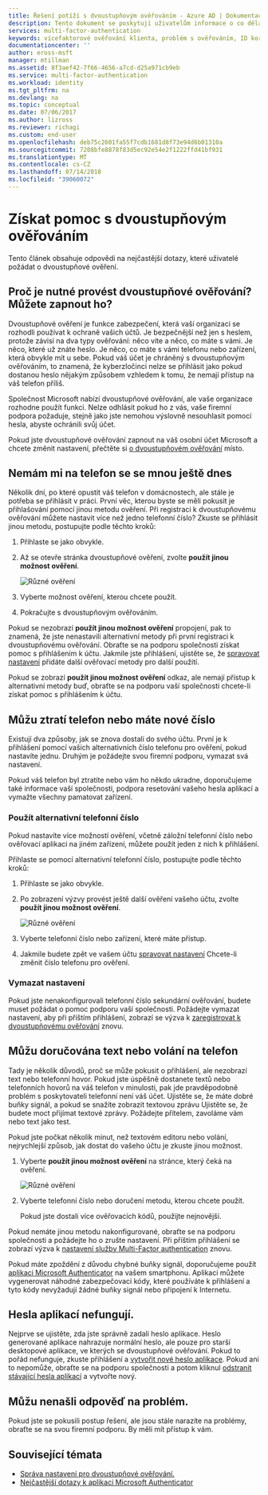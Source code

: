 ```yaml
---
title: Řešení potíží s dvoustupňovým ověřováním - Azure AD | Dokumentace Microsoftu
description: Tento dokument se poskytují uživatelům informace o co dělat v případě, že narazíte na problém s ověřováním Azure Multi-Factor Authentication.
services: multi-factor-authentication
keywords: vícefaktorové ověřování klienta, problém s ověřováním, ID korelace
documentationcenter: ''
author: eross-msft
manager: mtillman
ms.assetid: 8f3aef42-7f66-4656-a7cd-d25a971cb9eb
ms.service: multi-factor-authentication
ms.workload: identity
ms.tgt_pltfrm: na
ms.devlang: na
ms.topic: conceptual
ms.date: 07/06/2017
ms.author: lizross
ms.reviewer: richagi
ms.custom: end-user
ms.openlocfilehash: deb75c2601fa55f7cdb1681d8f73e94d6b01310a
ms.sourcegitcommit: 7208bfe8878f83d5ec92e54e2f1222ffd41bf931
ms.translationtype: MT
ms.contentlocale: cs-CZ
ms.lasthandoff: 07/14/2018
ms.locfileid: "39060072"
---
```

# <a name="get-help-with-two-step-verification"></a>Získat pomoc s dvoustupňovým ověřováním
Tento článek obsahuje odpovědi na nejčastější dotazy, které uživatelé požádat o dvoustupňové ověření.

## <a name="why-do-i-have-to-perform-two-step-verification-can-i-turn-it-off"></a>Proč je nutné provést dvoustupňové ověřování? Můžete zapnout ho?

Dvoustupňové ověření je funkce zabezpečení, která vaší organizaci se rozhodli používat k ochraně vašich účtů. Je bezpečnější než jen s heslem, protože závisí na dva typy ověřování: něco víte a něco, co máte s vámi. Je něco, které už znáte heslo. Je něco, co máte s vámi telefonu nebo zařízení, která obvykle mít u sebe. Pokud váš účet je chráněný s dvoustupňovým ověřováním, to znamená, že kyberzločinci nelze se přihlásit jako pokud dostanou heslo nějakým způsobem vzhledem k tomu, že nemají přístup na váš telefon příliš.

Společnost Microsoft nabízí dvoustupňové ověřování, ale vaše organizace rozhodne použít funkci. Nelze odhlásit pokud ho z vás, vaše firemní podpora požaduje, stejně jako jste nemohou výslovně nesouhlasit pomocí hesla, abyste ochránili svůj účet.

Pokud jste dvoustupňové ověřování zapnout na váš osobní účet Microsoft a chcete změnit nastavení, přečtěte si [o dvoustupňovém ověřování](https://support.microsoft.com/help/12408/microsoft-account-about-two-step-verification) místo.

## <a name="i-dont-have-my-phone-with-me-today"></a>Nemám mi na telefon se se mnou ještě dnes

Několik dní, po které opustit váš telefon v domácnostech, ale stále je potřeba se přihlásit v práci. První věc, kterou byste se měli pokusit je přihlašování pomocí jinou metodu ověření. Při registraci k dvoustupňovému ověřování můžete nastavit více než jedno telefonní číslo? Zkuste se přihlásit jinou metodu, postupujte podle těchto kroků:

1. Přihlaste se jako obvykle.
2. Až se otevře stránka dvoustupňové ověření, zvolte **použít jinou možnost ověření**.

   ![Různé ověření](./media/multi-factor-authentication-end-user-troubleshoot/diff_option.png)

3. Vyberte možnost ověření, kterou chcete použít.
4. Pokračujte s dvoustupňovým ověřováním.

Pokud se nezobrazí **použít jinou možnost ověření** propojení, pak to znamená, že jste nenastavili alternativní metody při první registraci k dvoustupňovému ověřování. Obraťte se na podporu společnosti získat pomoc s přihlášením k účtu. Jakmile jste přihlášení, ujistěte se, že [spravovat nastavení](multi-factor-authentication-end-user-manage-settings.md) přidáte další ověřovací metody pro další použití.

Pokud se zobrazí **použít jinou možnost ověření** odkaz, ale nemají přístup k alternativní metody buď, obraťte se na podporu vaší společnosti chcete-li získat pomoc s přihlášením k účtu.

## <a name="i-lost-my-phone-or-got-a-new-number"></a>Můžu ztratí telefon nebo máte nové číslo
Existují dva způsoby, jak se znova dostali do svého účtu. První je k přihlášení pomocí vašich alternativních číslo telefonu pro ověření, pokud nastavíte jednu. Druhým je požádejte svou firemní podporu, vymazat svá nastavení.

Pokud váš telefon byl ztratíte nebo vám ho někdo ukradne, doporučujeme také informace vaší společnosti, podpora resetování vašeho hesla aplikací a vymažte všechny pamatovat zařízení.

### <a name="use-an-alternate-phone-number"></a>Použít alternativní telefonní číslo
Pokud nastavíte více možností ověření, včetně záložní telefonní číslo nebo ověřovací aplikaci na jiném zařízení, můžete použít jeden z nich k přihlášení.

Přihlaste se pomocí alternativní telefonní číslo, postupujte podle těchto kroků:

1. Přihlaste se jako obvykle.
2. Po zobrazení výzvy provést ještě další ověření vašeho účtu, zvolte **použít jinou možnost ověření**.

   ![Různé ověření](./media/multi-factor-authentication-end-user-troubleshoot/diff_option.png)

3. Vyberte telefonní číslo nebo zařízení, které máte přístup.
4. Jakmile budete zpět ve vašem účtu [spravovat nastavení](multi-factor-authentication-end-user-manage-settings.md) Chcete-li změnit číslo telefonu pro ověření.

### <a name="clear-your-settings"></a>Vymazat nastavení
Pokud jste nenakonfigurovali telefonní číslo sekundární ověřování, budete muset požádat o pomoc podporu vaší společnosti. Požádejte vymazat nastavení, aby při příštím přihlášení, zobrazí se výzva k [zaregistrovat k dvoustupňovému ověřování](multi-factor-authentication-end-user-first-time.md) znovu.

## <a name="i-am-not-receiving-a-text-or-call-on-my-phone"></a>Můžu doručována text nebo volání na telefon
Tady je několik důvodů, proč se může pokusit o přihlášení, ale nezobrazí text nebo telefonní hovor. Pokud jste úspěšně dostanete textů nebo telefonních hovorů na váš telefon v minulosti, pak jde pravděpodobně problém s poskytovateli telefonní není váš účet. Ujistěte se, že máte dobré buňky signál, a pokud se snažíte zobrazit textovou zprávu Ujistěte se, že budete moct přijímat textové zprávy. Požádejte přítelem, zavoláme vám nebo text jako test.

Pokud jste počkat několik minut, než textovém editoru nebo volání, nejrychlejší způsob, jak dostat do vašeho účtu je zkuste jinou možnost.

1. Vyberte **použít jinou možnost ověření** na stránce, který čeká na ověření.

    ![Různé ověření](./media/multi-factor-authentication-end-user-troubleshoot/diff_option.png)
2. Vyberte telefonní číslo nebo doručení metodu, kterou chcete použít.

    Pokud jste dostali více ověřovacích kódů, použijte nejnovější.

Pokud nemáte jinou metodu nakonfigurované, obraťte se na podporu společnosti a požádejte ho o zrušte nastavení. Při příštím přihlášení se zobrazí výzva k [nastavení služby Multi-Factor authentication](multi-factor-authentication-end-user-first-time.md) znovu.

Pokud máte zpoždění z důvodu chybné buňky signál, doporučujeme použít [aplikaci Microsoft Authenticator](microsoft-authenticator-app-how-to.md) na vašem smartphonu. Aplikaci můžete vygenerovat náhodné zabezpečovací kódy, které používáte k přihlášení a tyto kódy nevyžadují žádné buňky signál nebo připojení k Internetu.

## <a name="app-passwords-are-not-working"></a>Hesla aplikací nefungují.
Nejprve se ujistěte, zda jste správně zadali heslo aplikace. Heslo generované aplikace nahrazuje normální heslo, ale pouze pro starší desktopové aplikace, ve kterých se dvoustupňové ověřování. Pokud to pořád nefunguje, zkuste přihlášení a [vytvořit nové heslo aplikace](multi-factor-authentication-end-user-app-passwords.md).  Pokud ani to nepomůže, obraťte se na podporu společnosti a potom kliknul [odstranit stávající hesla aplikací](../authentication/howto-mfa-userdevicesettings.md) a vytvořte nový.

## <a name="i-didnt-find-an-answer-to-my-problem"></a>Můžu nenašli odpověď na problém.
Pokud jste se pokusili postup řešení, ale jsou stále narazíte na problémy, obraťte se na svou firemní podporu. By měli mít přístup k vám.

## <a name="related-topics"></a>Související témata
* [Správa nastavení pro dvoustupňové ověřování.](multi-factor-authentication-end-user-manage-settings.md)  
* [Nejčastější dotazy k aplikaci Microsoft Authenticator](microsoft-authenticator-app-faq.md)
